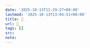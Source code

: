 ```yaml
---
date: '2025-10-13T11:29:27+08:00'
lastmod: '2025-10-13T13:04:51+08:00'
title: 󰡧
url: 󰡧
tags: []
src:
note:
---
```

